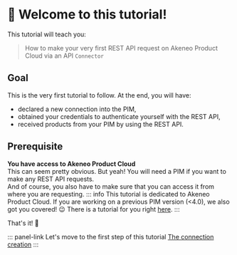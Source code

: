 # 👋 Welcome to this tutorial!

This tutorial will teach you:
> How to make your very first REST API request on Akeneo Product Cloud via an API `Connector`

## Goal
This is the very first tutorial to follow. At the end, you will have:
- declared a new connection into the PIM,
- obtained your credentials to authenticate yourself with the REST API,
- received products from your PIM by using the REST API.

## Prerequisite

<i class="fa fa-check-square"></i> **You have access to Akeneo Product Cloud**  
This can seem pretty obvious. But yeah! You will need a PIM if you want to make any REST API requests.  
And of course, you also have to make sure that you can access it from where you are requesting.
::: info
This tutorial is dedicated to Akeneo Product Cloud. If you are working on a previous PIM version (<4.0), we also got you covered! :wink: There is a tutorial for you right [here](/getting-started/your-first-tutorial-old/welcome.html).
:::

That's it! :tada:

::: panel-link Let's move to the first step of this tutorial [The connection creation](/getting-started/your-first-tutorial-4x/step-1.html)
:::
